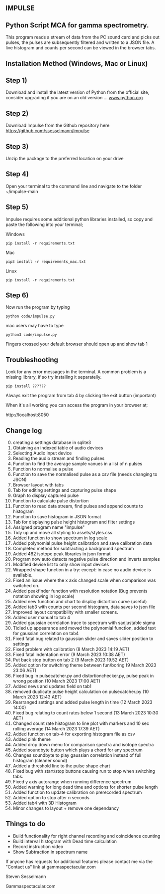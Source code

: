 IMPULSE
-------
Python Script MCA for gamma spectrometry.
----------------------------------------
 This program reads a stream of data from the PC sound card and picks out pulses, the pulses are subsequently filtered and written to a JSON file. A live histogram and counts per second can be viewed in the browser tabs. 
 
Installation Method (Windows, Mac or Linux)
-------------------------------------------
Step 1)
-------
Download and install the latest version of Python from the official site, consider upgrading if you are on an old version ... www.python.org

Step 2)
------- 
Download Impulse from the Github repository here https://github.com/ssesselmann/impulse

Step 3)
-------
Unzip the package to the preferred location on your drive

Step 4)
-------
Open your terminal to the command line and navigate to the folder ~/impulse-main

Step 5)
------- 
Impulse requires some additional python libraries installed, so copy and paste the following into your terminal;

Windows
```
pip install -r requirements.txt
```
Mac
```
pip3 install -r requirements_mac.txt
```
Linux
```
pip install -r requirements.txt
```

Step 6)
------- 
Now run the program by typing 
```
python code/impulse.py
```
mac users may have to type
```
python3 code/impulse.py
```
Fingers crossed your default browser should open up and show tab 1

Troubleshooting
---------------
Look for any error messages in the terminal. A common problem is a missing library, if so try installing it separatelly.
```
pip install ??????
```

Always exit the program from tab 4 by clicking the exit button (important)

When it's all working you can access the program in your browser at;

http://localhost:8050
 

Change log
------------------------

0) creating a settings database in sqlite3
1) Obtaining an indexed table of audio devices 
2) Selecting Audio input device
3) Reading the audio stream and finding pulses
4) Function to find the average sample vanues in a list of n pulses
5) Function to normalise a pulse
6) Function to save the normalised pulse as a csv file (needs changing to JSON)
7) Browser layout with tabs
8) Tab for editing settings and capturing pulse shape
9) Graph to display captured pulse
10) Function to calculate pulse distortion
11) Function to read data stream, find pulses and append counts to histogram
12) Function to save histogram in JSON format
13) Tab for displaying pulse height histogram and filter settings
14) Assigned program name "impulse"
15) Tidy up and move all styling to assets/styles.css
16) Added function to show spectrum in log scale
17) Added polynomial pulse height calibration and save calibration data
18) Completed method for subtracting a background spectrum
19) Added 482 isotope peak libraries in json format
20) Program now auto detects negative pulse direction and inverts samples
21) Modified devise list to only show input devices
22) Wrapped shape function in a try: except: in case no audio device is available.
23) Fixed an issue where the x axis changed scale when comparison was switched on.
24) Added peakfinder function with resolution notation (Bug prevents notation showing in log scale)
25) Added new function and chart to display distortion curve (useful) 
26) Added tab3 with counts per second histogram, data saves to json file
27) Improved layout compatibility with smaller screens.
28) Added user manual to tab 4
29) Added gaussian correlation trace to spectrum with sadjustable sigma
30) Tidied up appearance and moved the polynomial function, added text for gaussian correlation on tab4
31) Fixed fatal bug related to gaussian slider and saves slider position to settings
32) Fixed problem with calibration (8 March 2023 14:19 AET)
33) Fixed fatal indentation error (9 March 2023 10:38 AET)
34) Put back stop button on tab 2 (9 March 2023 19.52 AET)
35) Added option for switching theme between fun/boring (9 March 2023 23:06 AET)
36) Fixed bug in pulsecatcher.py and distortionchecker.py, pulse peak in wrong position (10 March 2023 17:00 AET)
37) Added news and updates field on tab1
38) removed duplicate pulse height calculation on pulsecatcher.py (10 March 2023 12:43 AET)
39) Rearranged settings and added pulse length in time (12 March 2023 14:00)
40) Fixed bug relating to count rates below 1 second (13 March 2023 10:30 AET)
41) Changed count rate histogram to line plot with markers and 10 sec rolling average (14 March 2023 17.39 AET)
42) Added function on tab-4 for exporting histogram file as csv
43) Added pink theme
44) Added drop down menu for comparison spectra and isotope spectra
45) Added soundbyte button which plays a chord for any spectrum
46) Changes soundbyte to play gaussian correlation instead of full histogram (cleaner sound)
47) Added a threshold line to the pulse shape chart 
48) Fixed bug with start/stop buttons causing run to stop when switching tabs.
49) Fixed y axis autorange when running difference spectrum
50) Added warning for long dead time and options for shorter pulse length
51) Added function to update calibration on prerecorded spectrum
52) Added option to stop after n seconds
53) Added tab4 with 3D Histogram
54) Minor changes to layout + remove one dependancy


Things to do
------------
* Build functionality for right channel recording and coincidence counting
* Build interval histogram with Dead time calculation 
* Record instruction video
* Show Subtraction in spectrum name



If anyone has requests for additional features please contact me via the "Contact us" link at gammaspectacular.com


Steven Sesselmann

Gammaspectacular.com

